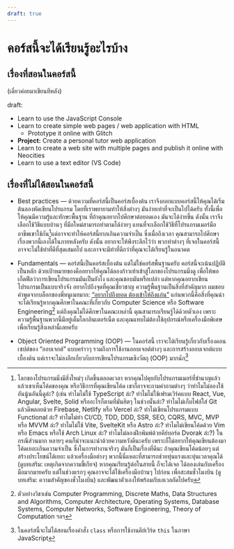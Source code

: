 ```yaml
---
draft: true
---
```


# คอร์สนี้จะได้เรียนรู้อะไรบ้าง

## เรื่องที่สอนในคอร์สนี้

(เดี๋ยวค่อยมาเขียนทีหลัง)

draft:

- Learn to use the JavaScript Console
- Learn to create simple web pages / web application with HTML
  - Prototype it online with Glitch
- **Project:** Create a personal tutor web application
- Learn to create a web site with multiple pages and publish it online with Neocities
- Learn to use a text editor (VS Code)

## เรื่องที่ไม่ได้สอนในคอร์สนี้

- Best practices — ด้วยความที่คอร์สนี้เป็นคอร์สเบื้องต้น
  เราจึงออกแบบคอร์สนี้ให้คุณได้เริ่มต้นลองหัดเขียนโปรแกรม
  โดยที่เราพยายามทำให้สิ่งต่างๆ มันง่ายเท่าที่จะเป็นไปได้ครับ
  ทั้งนี้เพื่อให้คุณมีความรู้และทักษะพื้นฐาน ที่ถ้าคุณอยากไปศึกษาต่อยอดเอง มันจะได้ง่ายขึ้น
  ดังนั้น เราจึงเลือกใช้วิธีแบบบ้านๆ ที่มือใหม่สามารถทำตามได้ง่ายๆ
  แทนที่จะเลือกใช้วิธีที่โปรแกรมเมอร์มืออาชีพเขาใช้กัน[^pro]แต่อาจจะทำให้คอร์สนี้ยากเกินความจำเป็น ซึ่งเมื่อถึงเวลา คุณสามารถไปศึกษาเรื่องพวกนี้เองได้ในภายหลังครับ
  ดังนั้น อยากจะให้พึงระลึกไว้ว่า
  พวกท่าต่างๆ ที่เจอในคอร์สนี้ อาจจะไม่ใช้ท่าที่ดีที่สุดเสมอไป และอาจจะมีท่าที่ดีกว่าที่คุณจะได้เรียนรู้ในอนาคต

- Fundamentals — คอร์สนี้เป็นคอร์สเบื้องต้น แต่ไม่ใช่คอร์สพื้นฐานครับ
  คอร์สนี้จะเน้นปฏิบัติเป็นหลัก
  ด้วยเป้าหมายของคืออยากให้คุณได้ลองก้าวเท้าเข้าสู่โลกของโปรแกรมมิ่งดู
  เพื่อให้พอเก็ตฟีลว่าการเขียนโปรแกรมมันเป็นยังไง และคุณชอบมันหรือเปล่า
  แต่หากคุณอยากเขียนโปรแกรมเป็นแบบจริงจัง อยากไปถึงจุดที่คุณเชี่ยวชาญ ความรู้พื้นฐานเป็นสิ่งที่สำคัญมาก
  ผมชอบคำพูดจากบล็อกของพี่หนูเนยมาก: [“อยากไปถึงยอด ต้องเข้าให้ถึงแก่น”](https://nuuneoi.com/blog/blog.php?read_id=834)
  แก่นพวกนี้คือสิ่งที่คุณน่าจะได้เรียนรู้หากคุณศึกษาในคณะที่เกี่ยวกับ Computer Science หรือ Software Engineering[^subj]
  แต่ถึงคุณไม่ได้ศึกษาในคณะเหล่านี้ คุณสามารถเรียนรู้ได้ด้วยตัวเอง เพราะความรู้พื้นฐานพวกนี้มีอยู่เต็มโลกอินเตอร์เน็ต และคุณแทบไม่ต้องใช้อุปกรณ์หรือเครื่องมือพิเศษเพื่อเรียนรู้สิ่งเหล่านี้เลยครับ

- Object Oriented Programming (OOP) — ในคอร์สนี้
  เราจะได้เรียนรู้เกี่ยวกับเรื่องคอนเซปต์ของ “ออบเจกต์” แบบคร่าวๆ
  รวมถึงการใช้งานออบเจกต์ต่างๆ และการสร้างออบเจกต์แบบเบื้องต้น
  แต่เราจะไม่ลงลึกเกี่ยวกับการเขียนโปรแกรมเชิงวัตถุ (OOP) มากนัก[^oop]

[^pro]:
    โลกของโปรแกรมมิ่งมีสิ่งใหม่ๆ เกิดขึ้นตลอดเวลา
    หากคุณไปคุยกับโปรแกรมเมอร์ที่ชำนาญแล้ว แล้วเขาเห็นโค้ดของคุณ หรือวิธีการที่คุณเขียนโค้ด
    เขาก็อาจจะถามคำถามต่างๆ ว่าทำไมไม่ลองใช้อันนู้นอันนี้ดูล่ะ?
    (เช่น ทำไมไม่ใช้ TypeScript ล่ะ?
    ทำไมไม่ใช้เฟรมเวิร์คแบบ React, Vue, Angular, Svelte, Solid หรืออะไรก็ตามที่มันฮิตๆ ในช่วงนั้นล่ะ?
    ทำไมไม่เก็บไฟล์ใส่ Git แล้วดีพลอยด้วย Firebase, Netlify หรือ Vercel ล่ะ?
    ทำไม่เขียนโปรแกรมแบบ Functional ล่ะ?
    ทำไมไม่ทำ CI/CD, TDD, DDD, SSR, SEO, CQRS, MVC, MVP หรือ MVVM ล่ะ?
    ทำไมไม่ใช้ Vite, SvelteKit หรือ Astro ล่ะ?
    ทำไมไม่เขียนโค้ดด้วย Vim หรือ Emacs หรือใช้ Arch Linux ล่ะ?
    ทำไมไม่ลองฝึกพิมพ์ด้วยคีย์บอร์ด Dvorak ล่ะ?)
    ในกรณีส่วนมาก หลายๆ คนก็น่าจะแนะนำด้วยความหวังดีนะครับ เพราะก็ไม่อยากให้คุณเขียนต้องมาโค้ดเยอะเกินความจำเป็น
    ซึ่งในการทำงานจริงๆ มันก็เป็นเรื่องที่ดีนะ ถ้าคุณเขียนโค้ดน้อยๆ แต่สร้างประโยชน์ได้เยอะ
    แล้วเครื่องมือต่างๆ พวกนี้นี่แหละที่สามารถช่วยทุ่นแรงและทุ่นเวลาคุณได้ (ดูบทเสริม: เหตุเกิดจากความขี้เกียจ)
    หากคุณเรียนรู้ต่อในสายนี้ ก็จะได้เจอ ได้ลองเล่นกับเครื่องมือมากมายครับ
    แต่ในช่วงแรกๆ คุณอาจจะได้ใช้เครื่องมือบ้านๆ ไปก่อน
    เพื่อสะสมชั่วโมงบิน (ดูบทเสริม: ความสำคัญของชั่วโมงบิน) และพัฒนาตัวเองให้พร้อมกับเลเวลถัดไปครับ

[^subj]:
    ตัวอย่างวิชาเช่น
    Computer Programming,
    Discrete Maths,
    Data Structures and Algorithms,
    Computer Architecture,
    Operating Systems,
    Database Systems,
    Computer Networks,
    Software Engineering,
    Theory of Computation
    ฯลฯ

[^oop]:
    ในคอร์สนี้จะไม่ได้สอนเรื่องคำสั่ง `class`
    หรือการใช้งานคีย์เวิร์ด `this` ในภาษา JavaScript

